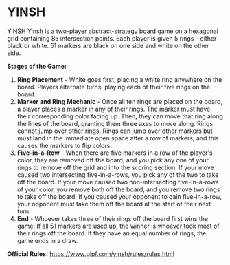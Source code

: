 # YINSH

YINSH Yinsh is a two-player abstract-strategy board game on a hexagonal grid containing 85 intersection points. Each player is given 5 rings – either black or white. 51 markers are black on one side and white on the other side.

**Stages of the Game:**
1. **Ring Placement** - White goes first, placing a white ring anywhere on the board. Players alternate turns, playing each of their five rings on the board.
2. **Marker and Ring Mechanic** - Once all ten rings are placed on the board, a player places a marker in any of their rings. The marker must have their corresponding color facing up. Then, they can move that ring along the lines of the board, granting them three axes to move along. Rings cannot jump over other rings. Rings can jump over other markers but must land in the immediate open space after a row of markers, and this causes the markers to flip colors.
3. **Five-in-a-Row** - When there are five markers in a row of the player's color, they are removed off the board, and you pick any one of your rings to remove off the grid and into the scoring section. If your move caused two intersecting five-in-a-rows, you pick any of the two to take off the board. If your move caused two non-intersecting five-in-a-rows of your color, you remove both off the board, and you remove two rings to take off the board. If you caused your opponent to gain five-in-a-row, your opponent must take them off the board at the start of their next turn.
4. **End** - Whoever takes three of their rings off the board first wins the game. If all 51 markers are used up, the winner is whoever took most of their rings off the board. If they have an equal number of rings, the game ends in a draw.

**Official Rules:** https://www.gipf.com/yinsh/rules/rules.html  


